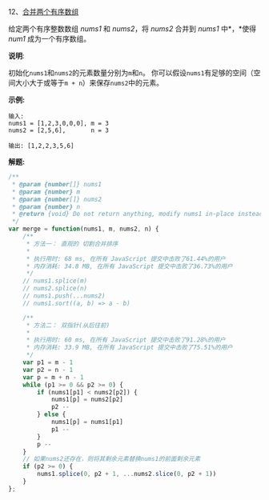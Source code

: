 12、[合并两个有序数组](https://leetcode-cn.com/problems/merge-sorted-array/)

给定两个有序整数数组 *nums1* 和 *nums2*，将 *nums2* 合并到 *nums1* 中*，*使得 *num1* 成为一个有序数组。

**说明**:

初始化`nums1`和`nums2`的元素数量分别为`m`和`n`。
你可以假设`nums1`有足够的空间（空间大小大于或等于`m + n`）来保存`nums2`中的元素。

**示例:**

```
输入:
nums1 = [1,2,3,0,0,0], m = 3
nums2 = [2,5,6],       n = 3

输出: [1,2,2,3,5,6]
```

**解题:**

```js
/**
 * @param {number[]} nums1
 * @param {number} m
 * @param {number[]} nums2
 * @param {number} n
 * @return {void} Do not return anything, modify nums1 in-place instead.
 */
var merge = function(nums1, m, nums2, n) {
    /**
     * 方法一： 直观的 切割合并排序
     * 
     * 执行用时: 68 ms, 在所有 JavaScript 提交中击败了61.44%的用户
     * 内存消耗: 34.8 MB, 在所有 JavaScript 提交中击败了36.73%的用户
     */
    // nums1.splice(m)
    // nums2.splice(n)
    // nums1.push(...nums2)
    // nums1.sort((a, b) => a - b)

    /**
     * 方法二： 双指针(从后往前)
     * 
     * 执行用时: 60 ms, 在所有 JavaScript 提交中击败了91.28%的用户
     * 内存消耗: 33.9 MB, 在所有 JavaScript 提交中击败了75.51%的用户
     */
    var p1 = m - 1
    var p2 = n - 1
    var p = m + n - 1
    while (p1 >= 0 && p2 >= 0) {
        if (nums1[p1] < nums2[p2]) {
            nums1[p] = nums2[p2]
            p2 --
        } else {
            nums1[p] = nums1[p1]
            p1 --
        }
        p --
    }
    // 如果nums2还存在，则将其剩余元素替换nums1的前面剩余元素
    if (p2 >= 0) {
        nums1.splice(0, p2 + 1, ...nums2.slice(0, p2 + 1))
    }
};
```